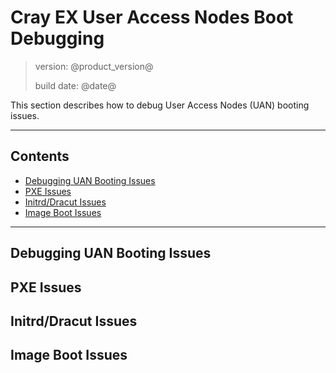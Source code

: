 # Cray EX User Access Nodes Boot Debugging

> version: @product_version@
>
> build date: @date@

This section describes how to debug User Access Nodes (UAN) booting issues.

---

## Contents

* [Debugging UAN Booting Issues](#overview)
* [PXE Issues](#pxe)
* [Initrd/Dracut Issues](#dracut)
* [Image Boot Issues](#image_boot)

---

<a name="overview"></a>
## Debugging UAN Booting Issues

<a name="pxe"></a>
## PXE Issues

<a name="dracut"></a>
## Initrd/Dracut Issues

<a name="image_boot"></a>
## Image Boot Issues
